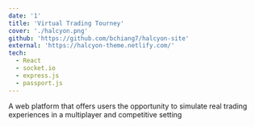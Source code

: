 ```yaml
---
date: '1'
title: 'Virtual Trading Tourney'
cover: './halcyon.png'
github: 'https://github.com/bchiang7/halcyon-site'
external: 'https://halcyon-theme.netlify.com/'
tech:
  - React
  - socket.io
  - express.js
  - passport.js
---
```


A web platform that offers users the opportunity to simulate real trading experiences in a multiplayer and competitive setting

